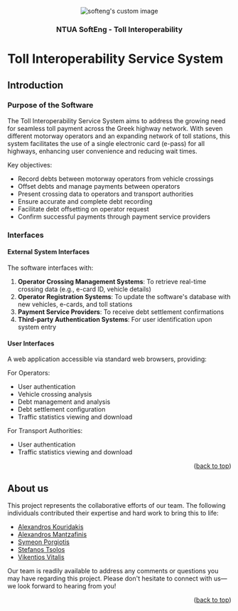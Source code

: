 <p align="center">
  <img src="https://user-images.githubusercontent.com/62433719/146981166-1fd8e777-4346-4524-a9ed-80292cba6030.png?raw=true" alt="softeng's custom image"/>
  <h3 align="center"> NTUA SoftEng - Toll Interoperability </h3>

</p>

# Toll Interoperability Service System

## Introduction

### Purpose of the Software

The Toll Interoperability Service System aims to address the growing need for seamless toll payment across the Greek highway network. With seven different motorway operators and an expanding network of toll stations, this system facilitates the use of a single electronic card (e-pass) for all highways, enhancing user convenience and reducing wait times.

Key objectives:
- Record debts between motorway operators from vehicle crossings
- Offset debts and manage payments between operators
- Present crossing data to operators and transport authorities
- Ensure accurate and complete debt recording
- Facilitate debt offsetting on operator request
- Confirm successful payments through payment service providers

### Interfaces

#### External System Interfaces

The software interfaces with:

1. **Operator Crossing Management Systems**: To retrieve real-time crossing data (e.g., e-card ID, vehicle details)
2. **Operator Registration Systems**: To update the software's database with new vehicles, e-cards, and toll stations
3. **Payment Service Providers**: To receive debt settlement confirmations
4. **Third-party Authentication Systems**: For user identification upon system entry

#### User Interfaces

A web application accessible via standard web browsers, providing:

For Operators:
- User authentication
- Vehicle crossing analysis
- Debt management and analysis
- Debt settlement configuration
- Traffic statistics viewing and download

For Transport Authorities:
- User authentication
- Traffic statistics viewing and download

<p align="right">(<a href="#top">back to top</a>)</p>

## About us

This project represents the collaborative efforts of our team. The following individuals contributed their expertise and hard work to bring this to life:

- [Alexandros Kouridakis](https://github.com/alex-kouridakis)
- [Alexandros Mantzafinis](https://github.com/AlexandrosMantzafinis)
- [Symeon Porgiotis](https://github.com/el18053)
- [Stefanos Tsolos](https://github.com/stefanostsolos)
- [Vikentios Vitalis](https://github.com/VikentiosVitalis)

Our team is readily available to address any comments or questions you may have regarding this project. Please don't hesitate to connect with us—we look forward to hearing from you!

<p align="right">(<a href="#top">back to top</a>)</p>
